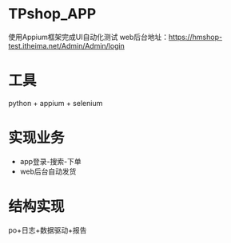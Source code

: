# TPshop_APP
使用Appium框架完成UI自动化测试
web后台地址：https://hmshop-test.itheima.net/Admin/Admin/login


# 工具
python + appium + selenium


# 实现业务
- app登录-搜索-下单
- web后台自动发货


# 结构实现
po+日志+数据驱动+报告

